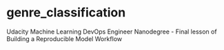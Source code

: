 # genre_classification
Udacity Machine Learning DevOps Engineer Nanodegree - Final lesson of Building a Reproducible Model Workflow
